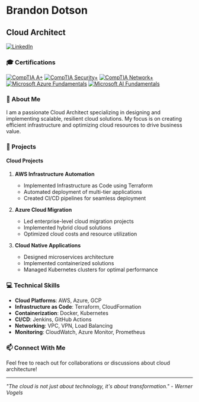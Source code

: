 # Brandon Dotson
## Cloud Architect

[![LinkedIn](https://img.shields.io/badge/LinkedIn-0077B5?style=for-the-badge&logo=linkedin&logoColor=white)](https://www.linkedin.com/in/brandonjdotson/)

### 🎓 Certifications
[![CompTIA A+](https://img.shields.io/badge/CompTIA-A%2B-blue?style=for-the-badge&logo=comptia&logoColor=white)](YOUR_A_PLUS_VERIFICATION_LINK)
[![CompTIA Security+](https://img.shields.io/badge/CompTIA-Security%2B-red?style=for-the-badge&logo=comptia&logoColor=white)](YOUR_SECURITY_PLUS_VERIFICATION_LINK)
[![CompTIA Network+](https://img.shields.io/badge/CompTIA-Network%2B-green?style=for-the-badge&logo=comptia&logoColor=white)](YOUR_NETWORK_PLUS_VERIFICATION_LINK)
[![Microsoft Azure Fundamentals](https://img.shields.io/badge/Microsoft-AZ--900-0089D6?style=for-the-badge&logo=microsoft-azure&logoColor=white)](YOUR_AZ900_VERIFICATION_LINK)
[![Microsoft AI Fundamentals](https://img.shields.io/badge/Microsoft-AI--900-purple?style=for-the-badge&logo=microsoft-azure&logoColor=white)](YOUR_AI900_VERIFICATION_LINK)

### 👋 About Me
I am a passionate Cloud Architect specializing in designing and implementing scalable, resilient cloud solutions. My focus is on creating efficient infrastructure and optimizing cloud resources to drive business value.

### 🚀 Projects

#### Cloud Projects
1. **AWS Infrastructure Automation**
   - Implemented Infrastructure as Code using Terraform
   - Automated deployment of multi-tier applications
   - Created CI/CD pipelines for seamless deployment

2. **Azure Cloud Migration**
   - Led enterprise-level cloud migration projects
   - Implemented hybrid cloud solutions
   - Optimized cloud costs and resource utilization

3. **Cloud Native Applications**
   - Designed microservices architecture
   - Implemented containerized solutions
   - Managed Kubernetes clusters for optimal performance

### 💻 Technical Skills
- **Cloud Platforms**: AWS, Azure, GCP
- **Infrastructure as Code**: Terraform, CloudFormation
- **Containerization**: Docker, Kubernetes
- **CI/CD**: Jenkins, GitHub Actions
- **Networking**: VPC, VPN, Load Balancing
- **Monitoring**: CloudWatch, Azure Monitor, Prometheus

### 📫 Connect With Me
Feel free to reach out for collaborations or discussions about cloud architecture!

---
*"The cloud is not just about technology, it's about transformation." - Werner Vogels*
